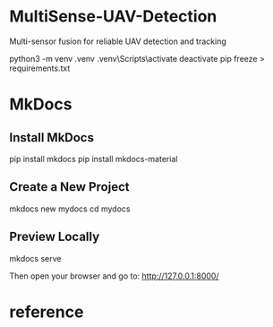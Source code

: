 # MultiSense-UAV-Detection
Multi-sensor fusion for reliable UAV detection and tracking

python3 -m venv .venv
.venv\Scripts\activate
deactivate
pip freeze > requirements.txt

# MkDocs

## Install MkDocs
pip install mkdocs
pip install mkdocs-material
## Create a New Project
mkdocs new mydocs
cd mydocs
## Preview Locally
mkdocs serve

Then open your browser and go to:
http://127.0.0.1:8000/

# reference